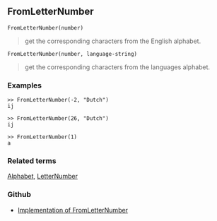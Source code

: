 ## FromLetterNumber

```
FromLetterNumber(number)
```

> get the corresponding characters from the English alphabet.

```
FromLetterNumber(number, language-string)
```

> get the corresponding characters from the languages alphabet.
 

### Examples

```
>> FromLetterNumber(-2, "Dutch")
ij

>> FromLetterNumber(26, "Dutch")
ij

>> FromLetterNumber(1)
a
```

### Related terms 
[Alphabet](Alphabet.md), [LetterNumber](LetterNumber.md) 

### Github

* [Implementation of FromLetterNumber](https://github.com/axkr/symja_android_library/blob/master/symja_android_library/matheclipse-core/src/main/java/org/matheclipse/core/builtin/StringFunctions.java#L625) 
